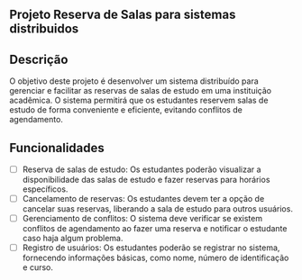 ## Projeto Reserva de Salas para sistemas distribuidos

## Descrição

O objetivo deste projeto é desenvolver um sistema distribuído para gerenciar e facilitar as reservas de salas de estudo em uma instituição acadêmica. O sistema permitirá que os estudantes reservem salas de estudo de forma conveniente e eficiente, evitando conflitos de agendamento.

## Funcionalidades

- [ ] Reserva de salas de estudo: Os estudantes poderão visualizar a disponibilidade das salas de estudo e fazer reservas para horários específicos.
- [ ] Cancelamento de reservas: Os estudantes devem ter a opção de cancelar suas reservas, liberando a sala de estudo para outros usuários.
- [ ] Gerenciamento de conflitos: O sistema deve verificar se existem conflitos de agendamento ao fazer uma reserva e notificar o estudante caso haja algum problema.
- [ ] Registro de usuários: Os estudantes poderão se registrar no sistema, fornecendo informações básicas, como nome, número de identificação e curso.
